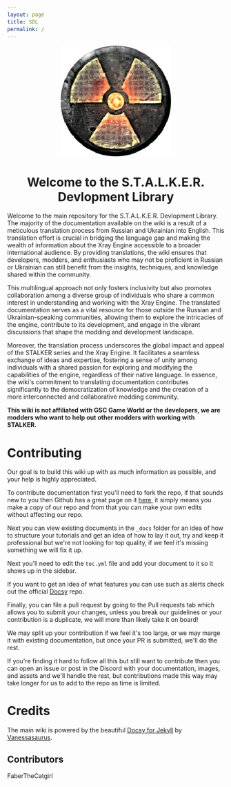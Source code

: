```yaml
---
layout: page
title: SDL
permalink: /
---
```


<p align="center">
<img src="assets/img/logo_big.png">
</p>

<h1 align="center">Welcome to the S.T.A.L.K.E.R. Devlopment Library</h1>

Welcome to the main repository for the S.T.A.L.K.E.R. Devlopment Library. The majority of the documentation available on the wiki is a result of a meticulous translation process from Russian and Ukrainian into English. This translation effort is crucial in bridging the language gap and making the wealth of information about the Xray Engine accessible to a broader international audience. By providing translations, the wiki ensures that developers, modders, and enthusiasts who may not be proficient in Russian or Ukrainian can still benefit from the insights, techniques, and knowledge shared within the community.

This multilingual approach not only fosters inclusivity but also promotes collaboration among a diverse group of individuals who share a common interest in understanding and working with the Xray Engine. The translated documentation serves as a vital resource for those outside the Russian and Ukrainian-speaking communities, allowing them to explore the intricacies of the engine, contribute to its development, and engage in the vibrant discussions that shape the modding and development landscape.

Moreover, the translation process underscores the global impact and appeal of the STALKER series and the Xray Engine. It facilitates a seamless exchange of ideas and expertise, fostering a sense of unity among individuals with a shared passion for exploring and modifying the capabilities of the engine, regardless of their native language. In essence, the wiki's commitment to translating documentation contributes significantly to the democratization of knowledge and the creation of a more interconnected and collaborative modding community.

**This wiki is not affiliated with GSC Game World or the developers, we are modders who want to help out other modders with working with STALKER.**

# Contributing

Our goal is to build this wiki up with as much information as possible, and your help is highly appreciated.

To contribute documentation first you'll need to fork the repo, if that sounds new to you then Github has a great page on it [here](https://docs.github.com/en/get-started/quickstart/fork-a-repo), it simply means you make a copy of our repo and from that you can make your own edits without affecting our repo.

Next you can view existing documents in the `_docs` folder for an idea of how to structure your tutorials and get an idea of how to lay it out, try and keep it professional but we're not looking for top quality, if we feel it's missing something we will fix it up. 

Next you'll need to edit the `toc.yml` file and add your document to it so it shows up in the sidebar. 

If you want to get an idea of what features you can use such as alerts check out the official [Docsy](https://github.com/vsoch/docsy-jekyll) repo.

Finally, you can file a pull request by going to the Pull requests tab which allows you to submit your changes, unless you break our guidelines or your contribution is a duplicate, we will more than likely take it on board!

We may split up your contribution if we feel it's too large, or we may marge it with existing documentation, but once your PR is submitted, we'll do the rest.

If you're finding it hard to follow all this but still want to contribute then you can open an issue or post in the Discord with your documentation, images, and assets and we'll handle the rest, but contributions made this way may take longer for us to add to the repo as time is limited.

# Credits

The main wiki is powered by the beautiful [Docsy for Jekyll](https://github.com/vsoch/docsy-jekyll) by [Vanessasaurus](https://github.com/vsoch).

## Contributors

FaberTheCatgirl